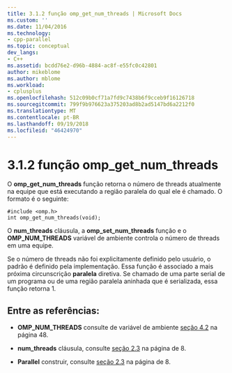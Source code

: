 ```yaml
---
title: 3.1.2 função omp_get_num_threads | Microsoft Docs
ms.custom: ''
ms.date: 11/04/2016
ms.technology:
- cpp-parallel
ms.topic: conceptual
dev_langs:
- C++
ms.assetid: bcdd76e2-d96b-4884-ac8f-e55fc0c42801
author: mikeblome
ms.author: mblome
ms.workload:
- cplusplus
ms.openlocfilehash: 512c09b0cf71a7fd9c7438b6f9cceb9f16126718
ms.sourcegitcommit: 799f9b976623a375203ad8b2ad5147bd6a2212f0
ms.translationtype: MT
ms.contentlocale: pt-BR
ms.lasthandoff: 09/19/2018
ms.locfileid: "46424970"
---
```

# <a name="312-ompgetnumthreads-function"></a>3.1.2 função omp_get_num_threads

O **omp_get_num_threads** função retorna o número de threads atualmente na equipe que está executando a região paralela do qual ele é chamado. O formato é o seguinte:

```
#include <omp.h>
int omp_get_num_threads(void);
```

O **num_threads** cláusula, a **omp_set_num_threads** função e o **OMP_NUM_THREADS** variável de ambiente controla o número de threads em uma equipe.

Se o número de threads não foi explicitamente definido pelo usuário, o padrão é definido pela implementação. Essa função é associado a mais próxima circunscrição **paralela** diretiva. Se chamado de uma parte serial de um programa ou de uma região paralela aninhada que é serializada, essa função retorna 1.

## <a name="cross-references"></a>Entre as referências:

- **OMP_NUM_THREADS** consulte de variável de ambiente [seção 4.2](../../parallel/openmp/4-2-omp-num-threads.md) na página 48.

- **num_threads** cláusula, consulte [seção 2.3](../../parallel/openmp/2-3-parallel-construct.md) na página de 8.

- **Parallel** construir, consulte [seção 2.3](../../parallel/openmp/2-3-parallel-construct.md) na página de 8.